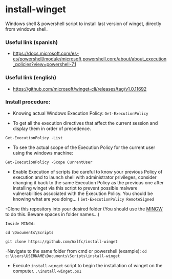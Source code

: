 # install-winget
Windows shell &amp; powershell script to install last version of winget, directly from windows shell.
### Useful link (spanish)
  - https://docs.microsoft.com/es-es/powershell/module/microsoft.powershell.core/about/about_execution_policies?view=powershell-7.1

### Useful link (english)
  - https://github.com/microsoft/winget-cli/releases/tag/v1.0.11692

### Install procedure:
- Knowing actual Windows Execution Policy:
`Get-ExecutionPolicy`

- To get all the execution directives that affect the current session and display them in order of precedence.

`Get-ExecutionPolicy -List`

- To see the actual scope of the Execution Policy for the current user using the windows machine:

`Get-ExecutionPolicy -Scope CurrentUser`

- Enable Execution of scripts (be careful to know your previous Policy of execution and to launch shell with administrator privileges, consider changing it back to the same Execution Policy as the previous one after installing winget via this script to prevent possible malware vulnerabilities associated with the Execution Policy. You should be knowing what are you doing... )
`Set-ExecutionPolicy RemoteSigned`

-Clone this repository into your desired folder (You should use the [MINGW](https://gitforwindows.org/) to do this. Beware spaces in folder names...)

`Inside MINGW:`

`cd \Documents\Scripts`

`git clone https://github.com/Axlfc/install-winget`

-Navigate to the same folder from cmd or powershell (example):
`cd c:\Users\USERNAME\Documents\Scripts\install-winget`

- Execute `install-winget` script to begin the installation of winget on the computer.
`.\install-winget.ps1`
